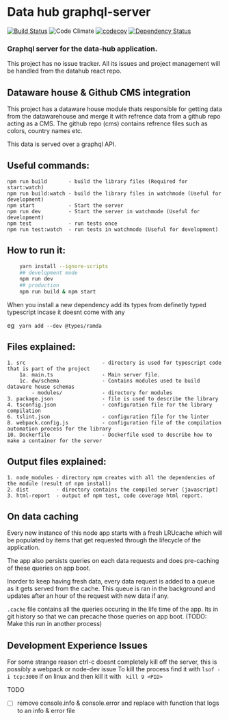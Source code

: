 # Data hub graphql-server

[![Build Status](https://travis-ci.org/devinit/datahub-api.svg?branch=master)](https://travis-ci.org/devinit/datahub-api)
![Code Climate](https://codeclimate.com/github/devinit/datahub-api.svg)
[![codecov](https://codecov.io/gh/devinit/datahub-api/branch/master/graph/badge.svg)](https://codecov.io/gh/devinit/datahub-api)
[![Dependency Status](https://gemnasium.com/badges/github.com/devinit/datahub-api.svg)](https://gemnasium.com/github.com/devinit/datahub-api)

### Graphql server for the data-hub application.

This project has no issue tracker. All its issues and project management will be handled from the datahub react repo.

Dataware house & Github CMS integration
-----
This project has a dataware house module thats responsible for getting data from the datawarehouse and merge it with refrence data from a github repo acting as a CMS. 
The github repo (cms) contains refrence files such as colors, country names etc.

This data is served over a graphql API.


Useful commands:
----
    npm run build       - build the library files (Required for start:watch)
    npm run build:watch - build the library files in watchmode (Useful for development)
    npm start           - Start the server
    npm run dev         - Start the server in watchmode (Useful for development)
    npm test            - run tests once
    npm run test:watch  - run tests in watchmode (Useful for development)

How to run it:
----
```bash
    yarn install --ignore-scripts
    ## development mode
    npm run dev
    ## production
    npm run build & npm start
```

When you install a new dependency add its types from definetly typed typescript incase it doesnt come with any

eg ```  yarn add --dev @types/ramda ```

Files explained:
----
    1. src                         - directory is used for typescript code that is part of the project
        1a. main.ts                - Main server file.
        1c. dw/schema              - Contains modules used to build dataware house schemas
            - modules/             - directory for modules
    3. package.json                - file is used to describe the library
    4. tsconfig.json               - configuration file for the library compilation
    6. tslint.json                 - configuration file for the linter
    8. webpack.config.js           - configuration file of the compilation automation process for the library
    10. Dockerfile                 - Dockerfile used to describe how to make a container for the server


Output files explained:
----
    1. node_modules - directory npm creates with all the dependencies of the module (result of npm install)
    2. dist         - directory contains the compiled server (javascript)
    3. html-report  - output of npm test, code coverage html report.

On data caching
-----

Every new instance of this node app starts with a fresh LRUcache which will be populated by items that get requested through the lifecycle of the application.

The app also persists queries on each data requests and does pre-caching of these queries on app boot.

Inorder to keep having fresh data, every data request is added to a queue as it gets served from the cache. This queue is ran in the background and updates after an hour of the request with new data if any.

```.cache```  file contains all the queries occuring in the life time of the app. Its in git history so that we can precache those queries on app boot. (TODO: Make this run in another process)

Development Experience Issues
-----

For some strange reason ctrl-c doesnt completely kill off the server, this is possibly a webpack or node-dev issue
To kill the process find it with ```lsof -i tcp:3000``` if on linux and then kill it with ``` kill 9 <PID>```

TODO
- [ ] remove console.info & console.error and replace with function that logs to an info & error file
